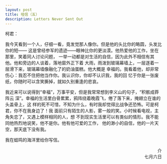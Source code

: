 ```yaml
---
layout: post
title: 哑信（五）
description: Letters Never Sent Out
---
```


柯君：

我今天看到一个人，仔细一看，竟发觉那人像你。但是他的头比你的略圆，头发比你的短——
这是曾经参军的遗迹——眼神比你的更淡漠。他热爱他的工作，坐在那里，笑着同人讨论问题，
一举一动都是对生活的自信，因为此外不相信有其他。他和旁边的人谈着，落地窗外正下着
大雨，雨泼到玻璃幕墙上，一层逐着一层滑下来，玻璃幕墙像融化了的奶油蛋糕。他大概是
幸福的。我看着他，却非常伤心：我忍不住把他当作你。我认识你，你却不认识我，我的回
忆于你是一张废纸，你随时可以含笑撕掉，就如久别重逢的悲哀。

我近来可以说得到“幸福”，万事平安，但是我常常想到李义山的句子，“积骸成莽阵云
深”。幸福的生活里白骨累累，鸦阵绕着晚霞飞，倦了落下来，掩翅立在谁的头盖骨上，这
样的死不可惜，不知为什么，有时我却觉得比战争还恐怖。可是柯君，你不在我身边了！我
面前只有陌生的人影，雾一般的笑。小时候看电视，主角失恋了，又遇上模样相同的人，想
不到现实生活里可以有类似的情形。我不能同他热烈地说笑，他不是你。他有他可爱的工作，
他的渺小的自信，他的一片天空，那天底下没有我。

我在蛙鸣的海洋里给你写信。


<div style="text-align:right">介</div>
<div style="text-align:right">七月六日</div>
